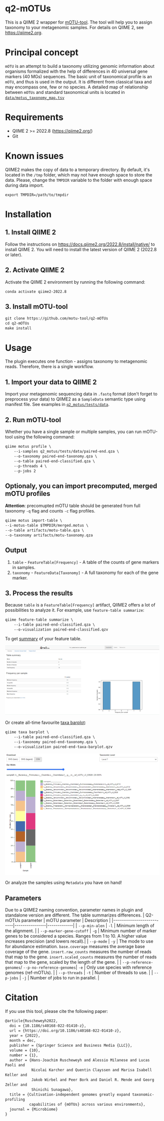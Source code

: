 # q2-mOTUs
This is a QIIME 2 wrapper for [mOTU-tool](https://motu-tool.org/). The tool will help you to assign taxonomy to your metagenomic samples.
For details on QIIME 2, see https://qiime2.org.

# Principal concept
`mOTU` is an attempt to build a taxonomy utilizing genomic information about organisms formalized with the help of differences in 40 universal gene markers (40 MGs) sequences. The basic unit of taxonomical profile is an
`mOTU`, and thus is used in the output. It is different from classical taxa and may encompass one, few or no species. A detailed map of relationship between `mOTUs` and standard taxonomical units is located in [`data/motus_taxonomy_map.tsv`](https://github.com/motu-tool/q2-mOTUs/tree/main/data/motus_taxonomy_map.tsv)

# Requirements
- QIIME 2 >= 2022.8 (https://qiime2.org/)
- Git

# Known issues
QIIME2 makes the copy of data to a temporary directory. By default, it's located in the `/tmp` folder, which may not have enough space to store the data. Please, change the `TMPDIR` variable to the folder with enough space during data import.
```
export TMPDIR=/path/to/tmpdir
```

# Installation
## 1. Install QIIME 2
Follow the instructions on https://docs.qiime2.org/2022.8/install/native/ to install QIIME 2. You will need to install the latest version of QIIME 2 (2022.8 or later).
## 2. Activate QIIME 2
Activate the QIIME 2 environment by running the following command:
```
conda activate qiime2-2022.8
```
## 3. Install mOTU-tool
```
git clone https://github.com/motu-tool/q2-mOTUs
cd q2-mOTUs
make install
```

# Usage

The plugin executes one function - assigns taxonomy to metagenomic reads. Therefore, there is a single workflow.
## 1. Import your data to QIIME 2
Import your metagenomic sequencing data in `.fastq` format (don't forget to preprocess your data) to QIIME2 as a `SampleData` semantic type using manifest file. See examples in [`q2_motus/tests/data`](https://github.com/motu-tool/q2-mOTUs/tree/main/q2_motus/tests/data).
## 2. Run mOTU-tool
Whether you have a single sample or multiple samples, you can run mOTU-tool using the following command:
```
qiime motus profile \
    --i-samples q2_motus/tests/data/paired-end.qza \
    --o-taxonomy paired-end-taxonomy.qza \
    --o-table paired-end-classified.qza \
    --p-threads 4 \
    --p-jobs 2
```

## Optionaly, you can import precomputed, merged mOTU profiles
**Attention**: precomupted mOTU table should be generated from full taxonomy `-q` flag and counts `-c` flag profiles.

```
qiime motus import-table \
--i-motus-table $TMPDIR/merged.motus \
--o-table artifacts/motu-table.qza \
--o-taxonomy artifacts/motu-taxonomy.qza
```

## Output
1. `table` - `FeatureTable[Frequency]` - A table of the counts of gene markers in samples.
2. `taxonomy` - `FeatureData[Taxonomy]` -  A full taxonomy for each of the gene marker.

## 3. Process the results
Because `table` is a `FeatureTable[Frequency]` artifact, QIIME2 offers a lot of possibilities to analyze it. For example, use `feature-table summarize`:
```
qiime feature-table summarize \
    --i-table paired-end-classified.qza \
    --o-visualization paired-end-classified.qzv
```
To get [summary](https://view.qiime2.org/visualization/?type=html&src=https%3A%2F%2Fdl.dropbox.com%2Fs%2Fxp6943zk9mvzu72%2Fpaired-end-classified.qzv%3Fdl%3D1) of your feature table.

![image](example_output/table-summary.png)

Or create all-time favourite [taxa barplot](https://view.qiime2.org/visualization/?type=html&src=https%3A%2F%2Fdl.dropbox.com%2Fs%2Fe1nbhx48urmwk48%2Fpaired-end-taxa-barplot.qzv%3Fdl%3D1):
```
qiime taxa barplot \
    --i-table paired-end-classified.qza \
    --i-taxonomy paired-end-taxonomy.qza \
    --o-visualization paired-end-taxa-barplot.qzv
```

![image](example_output/taxa-barplot.png)

Or analyze the samples using `Metadata` you have on hand!

## Parameters
Due to a QIIME2 naming convention, parameter names in plugin and standalone version are different. The table summarizes differences.
| Q2-mOTUs parameter        | mOTU parameter | Description |
|---------------------------|----------------|-------------|
| `--p-min-alen`            | `-l`           | Minimum length of the alignment. |
| `--p-marker-gene-cutoff`  | `-g`           | Minimum number of marker genes to be considered a species.  Ranges from 1 to 10. A higher value increases precision (and lowers recall).|
| `--p-mode`                | `-y`           | The mode to use for abundance estimation. `base.coverage` measures the average base coverage of the gene. `insert.raw_counts` measures the number of reads that map to the gene. `insert.scaled_counts` measures the number of reads that map to the gene, scaled by the length of the gene. |
| `--p-reference-genomes`/  `--p-no-reference-genomes`| `-e`           | Only use species with reference genomes (ref-mOTUs).  |
| `--p-threads`             | `-t`           | Number of threads to use. |
| `--p-jobs`                | `-j`           | Number of jobs to run in parallel. |

# Citation
If you use this tool, please cite the following paper:
```
@article{Ruscheweyh2022,
  doi = {10.1186/s40168-022-01410-z},
  url = {https://doi.org/10.1186/s40168-022-01410-z},
  year = {2022},
  month = dec,
  publisher = {Springer Science and Business Media {LLC}},
  volume = {10},
  number = {1},
  author = {Hans-Joachim Ruscheweyh and Alessio Milanese and Lucas Paoli and
            Nicolai Karcher and Quentin Clayssen and Marisa Isabell Keller and
            Jakob Wirbel and Peer Bork and Daniel R. Mende and Georg Zeller and
            Shinichi Sunagawa},
  title = {Cultivation-independent genomes greatly expand taxonomic-profiling
           capabilities of {mOTUs} across various environments},
  journal = {Microbiome}
}
```
